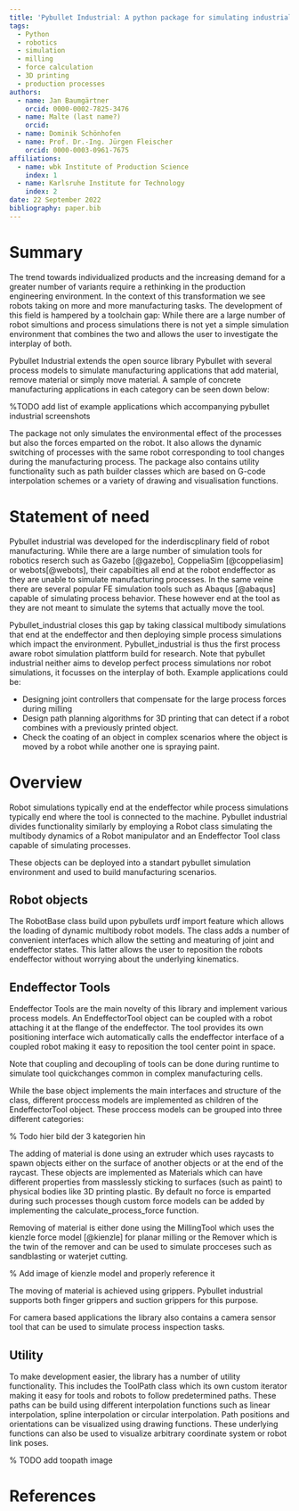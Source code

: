```yaml
---
title: 'Pybullet Industrial: A python package for simulating industrial processes and robots'
tags:
  - Python
  - robotics
  - simulation
  - milling
  - force calculation
  - 3D printing
  - production processes
authors:
  - name: Jan Baumgärtner
    orcid: 0000-0002-7825-3476
  - name: Malte (last name?)
    orcid:
  - name: Dominik Schönhofen
  - name: Prof. Dr.-Ing. Jürgen Fleischer
    orcid: 0000-0003-0961-7675
affiliations:
  - name: wbk Institute of Production Science
    index: 1
  - name: Karlsruhe Institute for Technology
    index: 2
date: 22 September 2022
bibliography: paper.bib
---
```


# Summary
The trend towards individualized products and the increasing demand for a greater number of variants require a rethinking in the production engineering environment. In the context of this transformation we see robots taking on more and more manufacturing tasks.
The development of this field is hampered by a toolchain gap: While there are a large number of robot simultions and process simulations there is not yet a simple simulation environment that combines the two and allows the user to investigate the interplay of both.

Pybullet Industrial extends the open source library Pybullet with several process models to simulate manufacturing applications that add material, remove material or simply move material. A sample of concrete manufacturing applications in each category can be seen down below:

%TODO add list of example applications which accompanying pybullet industrial screenshots

The package not only simulates the environmental effect of the processes but also the forces emparted on the robot. It also allows the dynamic switching of processes with the same robot corresponding to tool changes during the manufacturing process. The package also contains utility functionality such as path builder classes which are based on G-code interpolation schemes or a variety of drawing and visualisation functions.



# Statement of need
Pybullet industrial was developed for the inderdiscplinary field of robot manufacturing.
While there are a large number of simulation tools for robotics reserch such as Gazebo [@gazebo], CoppeliaSim [@coppeliasim] or webots[@webots], their capabilties all end at the robot endeffector as they are unable to simulate manufacturing processes.
In the same veine there are several popular FE simulation tools such as Abaqus [@abaqus] capable of simulating process behavior.
These however end at the tool as they are not meant to simulate the sytems that actually move the tool.

Pybullet_industrial closes this gap by taking classical multibody simulations that end at the endeffector and then deploying simple process simulations which impact the environment.
Pybullet_industrial is thus the first process aware robot simulation plattform build for research.
Note that pybullet industrial neither aims to develop perfect process simulations nor robot simulations, it focusses on the interplay of both.
Example applications could be:

* Designing joint controllers that compensate for the large process forces during milling
* Design path planning algorithms for 3D printing that can detect if a robot combines with a previously printed object.
* Check the coating of an object in  complex scenarios where the object is moved by a robot while another one is spraying paint.


# Overview

Robot simulations typically end at the endeffector while process simulations typically end where the tool is connected to the machine. Pybullet industrial divides functionality similarly by employing a Robot class simulating the multibody dynamics of a Robot manipulator and an Endeffector Tool class capable of simulating processes.

These objects can be deployed into a standart pybullet simulation environment and used to build manufacturing scenarios.

## Robot objects

The RobotBase class build upon pybullets urdf import feature which allows the loading of dynamic multibody robot models. The class adds a number of convenient interfaces which allow the setting and meaturing of joint and endeffector states. This latter allows the user to reposition the robots endeffector without worrying about the underlying kinematics.

## Endeffector Tools

Endeffector Tools are the main novelty of this library and implement various process models.
An EndeffectorTool object can be coupled with a robot attaching it at the flange of the endeffector.
The tool provides its own positioning interface wich automatically calls the endeffector interface of a coupled robot making it easy to reposition the tool center point in space.

Note that coupling and decoupling of tools can be done during runtime to simulate tool quickchanges common in complex manufacturing cells.

While the base object implements the main interfaces and structure of the class, different proccess models are implemented as children of the EndeffectorTool object. These proccess models can be grouped into three different categories:

% Todo hier bild der 3 kategorien hin

The adding of material is done using an extruder which uses raycasts to spawn objects either on the surface of another objects or at the end of the raycast.
These objects are implemented as Materials which can have different properties from masslessly sticking to surfaces (such as paint) to physical bodies like 3D printing plastic.
By default no force is emparted during such processes though custom force models can be added by implementing the calculate_process_force function.

Removing of material is either done using the MillingTool which uses the kienzle force model [@kienzle] for planar milling or the Remover which is the twin of the remover and can be used to simulate procceses such as sandblasting or waterjet cutting.

% Add image of kienzle model and properly reference it

The moving of material is achieved using grippers. Pybullet industrial supports both finger grippers and suction grippers for this purpose.

For camera based applications the library also contains a camera sensor tool that can be used to simulate process inspection tasks.

## Utility
To make development easier, the library has a number of utility functionality.
This includes the ToolPath class which its own custom iterator making it easy for tools and robots to follow predetermined paths. These paths can be build using different interpolation functions such as linear interpolation, spline interpolation or circular interpolation.
Path positions and orientations can be visualized using drawing functions.
These underlying functions can also be used to visualize arbitrary coordinate system or robot link poses.

% TODO add toopath image

# References
